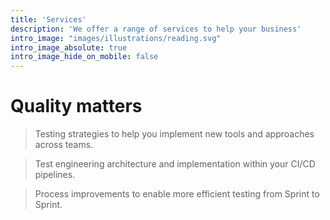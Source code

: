 ```yaml
---
title: 'Services'
description: 'We offer a range of services to help your business'
intro_image: "images/illustrations/reading.svg"
intro_image_absolute: true
intro_image_hide_on_mobile: false
---
```


# Quality matters

> Testing strategies to help you implement new tools and approaches across teams.

> Test engineering architecture and implementation within your CI/CD pipelines. 

> Process improvements to enable more efficient testing from Sprint to Sprint.

